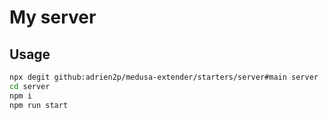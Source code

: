# My server

## Usage

```bash
npx degit github:adrien2p/medusa-extender/starters/server#main server
cd server
npm i
npm run start
```